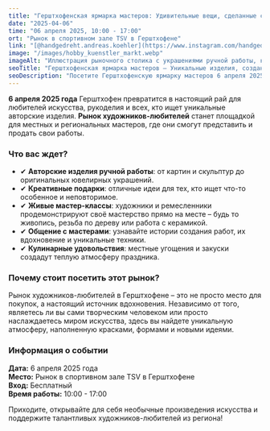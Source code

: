 ```yaml
---
title: "Герштхофенская ярмарка мастеров: Удивительные вещи, сделанные с душой"
date: "2025-04-06"
time: "06 апреля 2025, 10:00 - 17:00"
ort: "Рынок в спортивном зале TSV в Герштхофене"
link: "[@handgedreht.andreas.koehler](https://www.instagram.com/handgedreht.andreas.koehler/p/DGD0MB0oDNi/==)"
image: "/images/hobby_kuenstler_markt.webp"
imageAlt: "Иллюстрация рыночного столика с украшениями ручной работы, картинами и декором на художественной ярмарке в Герстхофене"
seoTitle: "Герштхофенская ярмарка мастеров – Уникальные изделия, созданные с любовью"
seoDescription: "Посетите Герштхофенскую ярмарку мастеров 6 апреля 2025 года. Откройте для себя удивительные вещи, сделанные вручную мастерами, и получите вдохновение от уникальных творений."
---
```


**6 апреля 2025 года** Герштхофен превратится в настоящий рай для любителей искусства, рукоделия и всех, кто ищет уникальные авторские изделия. **Рынок художников-любителей** станет площадкой для местных и региональных мастеров, где они смогут представить и продать свои работы.

### **Что вас ждет?**
- ✔ **Авторские изделия ручной работы**: от картин и скульптур до оригинальных ювелирных украшений.
- ✔ **Креативные подарки**: отличные идеи для тех, кто ищет что-то особенное и неповторимое.
- ✔ **Живые мастер-классы**: художники и ремесленники продемонстрируют своё мастерство прямо на месте – будь то живопись, резьба по дереву или работа с керамикой.
- ✔ **Общение с мастерами**: узнавайте истории создания работ, их вдохновение и уникальные техники.
- ✔ **Кулинарные удовольствия**: местные угощения и закуски создадут теплую атмосферу праздника.

### **Почему стоит посетить этот рынок?**
Рынок художников-любителей в Герштхофене – это не просто место для покупок, а настоящий источник вдохновения. Независимо от того, являетесь ли вы сами творческим человеком или просто наслаждаетесь миром искусства, здесь вы найдете уникальную атмосферу, наполненную красками, формами и новыми идеями.

### **Информация о событии**
**Дата:** 6 апреля 2025 года  
**Место:** Рынок в спортивном зале TSV в Герштхофене  
**Вход:** Бесплатный  
**Время работы:** 10:00 - 17:00  

Приходите, открывайте для себя необычные произведения искусства и поддержите талантливых художников-любителей из региона!
